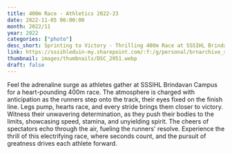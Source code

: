 ```yaml
---
title: 400m Race - Athletics 2022-23
date: 2022-11-05 06:00:00
month: 2022/11
year: 2022
categories: ["photo"]
desc_short: Sprinting to Victory - Thrilling 400m Race at SSSIHL Brindavan Campus - Speed, Stamina, and Determination on Display
link: https://sssihleduin-my.sharepoint.com/:f:/g/personal/brnarchive_sssihl_edu_in/EupANU3G7txGh3L3C-xOFVABeD54maweRcMQqCJH0x40dw?e=y9A170
thumbnail: images/thumbnails/DSC_2051.webp
draft: false
---
```


Feel the adrenaline surge as athletes gather at SSSIHL Brindavan Campus for a heart-pounding 400m race. The atmosphere is charged with anticipation as the runners step onto the track, their eyes fixed on the finish line. Legs pump, hearts race, and every stride brings them closer to victory. Witness their unwavering determination, as they push their bodies to the limits, showcasing speed, stamina, and unyielding spirit. The cheers of spectators echo through the air, fueling the runners' resolve. Experience the thrill of this electrifying race, where seconds count, and the pursuit of greatness drives each athlete forward.
